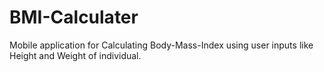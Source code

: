 # BMI-Calculater
Mobile application for Calculating Body-Mass-Index using user inputs like Height and Weight of individual.
